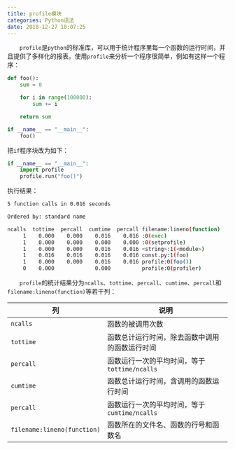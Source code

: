 ```yaml
---
title: profile模块
categories: Python语法
date: 2018-12-27 18:07:25
---
```

&emsp;&emsp;`profile`是`python`的标准库，可以用于统计程序里每一个函数的运行时间，并且提供了多样化的报表。使用`profile`来分析一个程序很简单，例如有这样一个程序：<!--more-->

``` python
def foo():
    sum = 0

    for i in range(100000):
        sum += i

    return sum

if __name__ == "__main__":
    foo()
```

把`if`程序块改为如下：

``` python
if __name__ == "__main__":
    import profile
    profile.run("foo()")
```

执行结果：

``` bash
5 function calls in 0.016 seconds

Ordered by: standard name

ncalls  tottime  percall  cumtime  percall filename:lineno(function)
     1    0.000    0.000    0.016    0.016 :0(exec)
     1    0.000    0.000    0.000    0.000 :0(setprofile)
     1    0.000    0.000    0.016    0.016 <string>:1(<module>)
     1    0.016    0.016    0.016    0.016 const.py:1(foo)
     1    0.000    0.000    0.016    0.016 profile:0(foo())
     0    0.000             0.000          profile:0(profiler)
```

&emsp;&emsp;`profile`的统计结果分为`ncalls`、`tottime`、`percall`、`cumtime`、`percall`和`filename:lineno(function)`等若干列：

列                          | 说明
----------------------------|----
`ncalls`                    | 函数的被调用次数
`tottime`                   | 函数总计运行时间，除去函数中调用的函数运行时间
`percall`                   | 函数运行一次的平均时间，等于`tottime/ncalls`
`cumtime`                   | 函数总计运行时间，含调用的函数运行时间
`percall`                   | 函数运行一次的平均时间，等于`cumtime/ncalls`
`filename:lineno(function)` | 函数所在的文件名、函数的行号和函数名